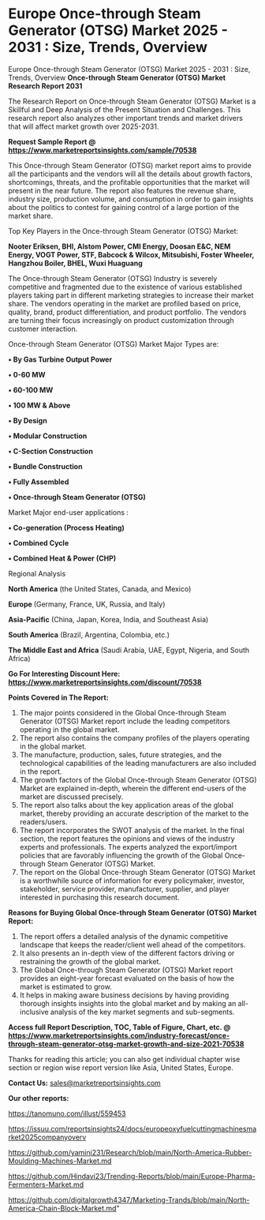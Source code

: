 # Europe Once-through Steam Generator (OTSG) Market 2025 - 2031 : Size, Trends, Overview
 Europe Once-through Steam Generator (OTSG) Market 2025 - 2031 : Size, Trends, Overview
<strong>Once-through Steam Generator (OTSG) Market Research Report 2031</strong>

The Research Report on Once-through Steam Generator (OTSG) Market is a Skillful and Deep Analysis of the Present Situation and Challenges. This research report also analyzes other important trends and market drivers that will affect market growth over 2025-2031.

<strong>Request Sample Report @ <a href=https://www.marketreportsinsights.com/sample/70538>https://www.marketreportsinsights.com/sample/70538</a></strong>

This Once-through Steam Generator (OTSG) market report aims to provide all the participants and the vendors will all the details about growth factors, shortcomings, threats, and the profitable opportunities that the market will present in the near future. The report also features the revenue share, industry size, production volume, and consumption in order to gain insights about the politics to contest for gaining control of a large portion of the market share.

Top Key Players in the Once-through Steam Generator (OTSG) Market:

<strong>Nooter Eriksen, BHI, Alstom Power, CMI Energy, Doosan E&C, NEM Energy, VOGT Power, STF, Babcock & Wilcox, Mitsubishi, Foster Wheeler, Hangzhou Boiler, BHEL, Wuxi Huaguang</strong>

The Once-through Steam Generator (OTSG) Industry is severely competitive and fragmented due to the existence of various established players taking part in different marketing strategies to increase their market share. The vendors operating in the market are profiled based on price, quality, brand, product differentiation, and product portfolio. The vendors are turning their focus increasingly on product customization through customer interaction.

Once-through Steam Generator (OTSG) Market Major Types are:

<strong>• By Gas Turbine Output Power

• 0-60 MW

• 60-100 MW

• 100 MW & Above

• By Design

• Modular Construction

• C-Section Construction

• Bundle Construction

• Fully Assembled

• Once-through Steam Generator (OTSG)</strong>

Market Major end-user applications :

<strong>• Co-generation (Process Heating)

• Combined Cycle

• Combined Heat & Power (CHP)</strong>

Regional Analysis

</u><strong><b>North America</b></strong> (the United States, Canada, and Mexico)

<strong><b>Europe </b></strong>(Germany, France, UK, Russia, and Italy)

<strong><b>Asia-Pacific</b></strong> (China, Japan, Korea, India, and Southeast Asia)

<strong><b>South America</b></strong> (Brazil, Argentina, Colombia, etc.)

<strong><b>The Middle East and Africa</b></strong> (Saudi Arabia, UAE, Egypt, Nigeria, and South Africa)

<strong>Go For Interesting Discount Here: <a href=https://www.marketreportsinsights.com/discount/70538>https://www.marketreportsinsights.com/discount/70538</a></strong>

<strong>Points Covered in The Report:</strong>
<ol>
  <li>The major points considered in the Global Once-through Steam Generator (OTSG) Market report include the leading competitors operating in the global market.</li>
  <li>The report also contains the company profiles of the players operating in the global market.</li>
  <li>The manufacture, production, sales, future strategies, and the technological capabilities of the leading manufacturers are also included in the report.</li>
  <li>The growth factors of the Global Once-through Steam Generator (OTSG) Market are explained in-depth, wherein the different end-users of the market are discussed precisely.</li>
  <li>The report also talks about the key application areas of the global market, thereby providing an accurate description of the market to the readers/users.</li>
  <li>The report incorporates the SWOT analysis of the market. In the final section, the report features the opinions and views of the industry experts and professionals. The experts analyzed the export/import policies that are favorably influencing the growth of the Global Once-through Steam Generator (OTSG) Market.</li>
  <li>The report on the Global Once-through Steam Generator (OTSG) Market is a worthwhile source of information for every policymaker, investor, stakeholder, service provider, manufacturer, supplier, and player interested in purchasing this research document.</li>
</ol>
<strong>Reasons for Buying Global Once-through Steam Generator (OTSG) Market Report:</strong>

<ol>
  <li>The report offers a detailed analysis of the dynamic competitive landscape that keeps the reader/client well ahead of the competitors.</li>
  <li>It also presents an in-depth view of the different factors driving or restraining the growth of the global market.</li>
  <li>The Global Once-through Steam Generator (OTSG) Market report provides an eight-year forecast evaluated on the basis of how the market is estimated to grow.</li>
  <li>It helps in making aware business decisions by having providing thorough insights insights into the global market and by making an all-inclusive analysis of the key market segments and sub-segments.</li>
</ol>
<strong>Access full Report Description, TOC, Table of Figure, Chart, etc. @ <a href=https://www.marketreportsinsights.com/industry-forecast/once-through-steam-generator-otsg-market-growth-and-size-2021-70538>https://www.marketreportsinsights.com/industry-forecast/once-through-steam-generator-otsg-market-growth-and-size-2021-70538</a></strong>


Thanks for reading this article; you can also get individual chapter wise section or region wise report version like Asia, United States, Europe.

<strong>Contact Us:</strong>
sales@marketreportsinsights.com

<strong>Our other reports:</strong>

<a href=https://tanomuno.com/illust/559453>https://tanomuno.com/illust/559453</a>

<a href=https://issuu.com/reportsinsights24/docs/europeoxyfuelcuttingmachinesmarket2025companyoverv>https://issuu.com/reportsinsights24/docs/europeoxyfuelcuttingmachinesmarket2025companyoverv</a>

<a href=https://github.com/yamini231/Research/blob/main/North-America-Rubber-Moulding-Machines-Market.md>https://github.com/yamini231/Research/blob/main/North-America-Rubber-Moulding-Machines-Market.md</a>

<a href=https://github.com/Hindavi23/Trending-Reports/blob/main/Europe-Pharma-Fermenters-Market.md>https://github.com/Hindavi23/Trending-Reports/blob/main/Europe-Pharma-Fermenters-Market.md</a>

<a href=https://github.com/digitalgrowth4347/Marketing-Trands/blob/main/North-America-Chain-Block-Market.md>https://github.com/digitalgrowth4347/Marketing-Trands/blob/main/North-America-Chain-Block-Market.md</a>"
